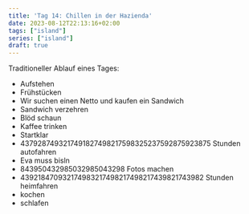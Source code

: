 ```yaml
---
title: 'Tag 14: Chillen in der Hazienda'
date: 2023-08-12T22:13:16+02:00
tags: ["island"]
series: ["island"]
draft: true
---
```


Traditioneller Ablauf eines Tages:

* Aufstehen
* Frühstücken
* Wir suchen einen Netto und kaufen ein Sandwich
* Sandwich verzehren
* Blöd schaun
* Kaffee trinken
* Startklar
* 4379287493217491827498217598325237592875923875 Stunden autofahren
* Eva muss bisln
* 843950432985032985043298 Fotos machen
* 439218470932174983217498217498217439821743982 Stunden heimfahren
* kochen
* schlafen
